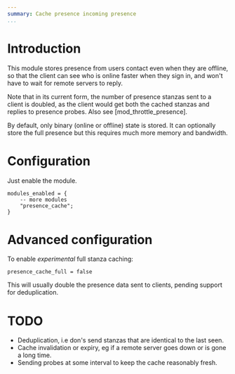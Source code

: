 ```yaml
---
summary: Cache presence incoming presence
...
```


Introduction
============

This module stores presence from users contact even when they are
offline, so that the client can see who is online faster when they sign
in, and won't have to wait for remote servers to reply.

Note that in its current form, the number of presence stanzas sent to a
client is doubled, as the client would get both the cached stanzas and
replies to presence probes. Also see [mod\_throttle\_presence].

By default, only binary (online or offline) state is stored. It can
optionally store the full presence but this requires much more memory
and bandwidth.

Configuration
=============

Just enable the module.

    modules_enabled = {
        -- more modules
        "presence_cache";
    }

Advanced configuration
======================

To enable *experimental* full stanza caching:

    presence_cache_full = false

This will usually double the presence data sent to clients, pending
support for deduplication.

TODO
====

-   Deduplication, i.e don's send stanzas that are identical to the last
    seen.
-   Cache invalidation or expiry, eg if a remote server goes down or is
    gone a long time.
-   Sending probes at some interval to keep the cache reasonably fresh.



